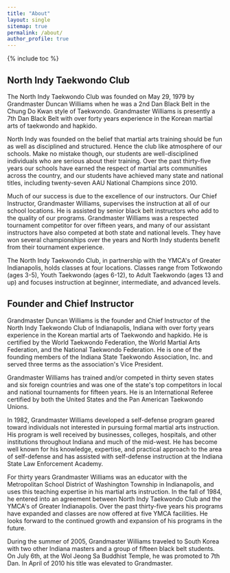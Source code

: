 ```yaml
---
title: "About"
layout: single
sitemap: true
permalink: /about/
author_profile: true
---
```

{% include toc %}

## North Indy Taekwondo Club
The North Indy Taekwondo Club was founded on May 29, 1979 by Grandmaster Duncan Williams when he was a 2nd Dan Black Belt in the Chung Do Kwan style of Taekwondo.  Grandmaster Williams is presently a 7th Dan Black Belt with over forty years experience in the Korean martial arts of taekwondo and hapkido.


North Indy was founded on the belief that martial arts training should be fun as well as disciplined and structured.  Hence the club like atmosphere of our schools.  Make no mistake though, our students are well-disciplined individuals who are serious about their training.  Over the past thirty-five years our schools have earned the respect of martial arts communities across the country, and our students have achieved many state and national titles, including twenty-seven AAU National Champions since 2010.


Much of our success is due to the excellence of our instructors.  Our Chief Instructor, Grandmaster Williams, supervises the instruction at all of our school locations.  He is assisted by senior black belt instructors who add to the quality of our programs.  Grandmaster Williams was a respected tournament competitor for over fifteen years, and many of our assistant instructors have also competed at both state and national levels.  They have won several championships over the years and North Indy students benefit from their tournament experience.


The North Indy Taekwondo Club, in partnership with the YMCA's of Greater Indianapolis, holds classes at four locations.  Classes range from Totkwondo (ages 3-5), Youth Taekwondo (ages 6-12), to Adult Taekwondo (ages 13 and up) and focuses instruction at beginner, intermediate, and advanced levels.


## Founder and Chief Instructor
Grandmaster Duncan Williams is the founder and Chief Instructor of the North Indy Taekwondo Club of Indianapolis, Indiana with over forty years experience in the Korean martial arts of Taekwondo and hapkido.  He is certified by the World Taekwondo Federation, the World Martial Arts Federation, and the National Taekwondo Federation.  He is one of the founding members of the Indiana State Taekwondo Association, Inc. and served three terms as the association's Vice President.


Grandmaster Williams has trained and/or competed in thirty seven states and six foreign countries and was one of the state's top competitors in local and national tournaments for fifteen years.  He is an International Referee certified by both the United States and the Pan American Taekwondo Unions.

 
In 1982, Grandmaster Williams developed a self-defense program geared toward individuals not interested in pursuing formal martial arts instruction.  His program is well received by businesses, colleges, hospitals, and other institutions throughout Indiana and much of the mid-west.  He has become well known for his knowledge, expertise, and practical approach to the area of self-defense and has assisted with self-defense instruction at the Indiana State Law Enforcement Academy.


For thirty years Grandmaster Williams was an educator with the Metropolitan School District of Washington Township in Indianapolis, and uses this teaching expertise in his martial arts instruction.  In the fall of 1984, he entered into an agreement between North Indy Taekwondo Club and the YMCA's of Greater Indianapolis.  Over the past thirty-five years his programs have expanded and classes are now offered at five YMCA facilities.  He looks forward to the continued growth and expansion of his programs in the future.


During the summer of 2005, Grandmaster Williams traveled to South Korea with two other Indiana masters and a group of fifteen black belt students.  On July 6th, at the Wol Jeong Sa Buddhist Temple, he was promoted to 7th Dan.  In April of 2010 his title was elevated to Grandmaster. 

